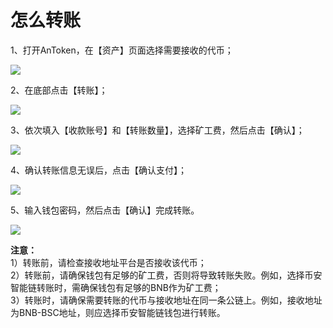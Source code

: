 # 怎么转账

1、打开AnToken，在【资产】页面选择需要接收的代币；

![](../../.gitbook/assets/微信图片编辑\_20220531092842.jpg)

2、在底部点击【转账】；

![](../../.gitbook/assets/微信图片编辑\_20220531092921.jpg)

3、依次填入【收款账号】和【转账数量】，选择矿工费，然后点击【确认】；

![](../../.gitbook/assets/微信图片编辑\_20220531092952.jpg)

4、确认转账信息无误后，点击【确认支付】；

![](../../.gitbook/assets/微信图片\_20220531104927.jpg)

5、输入钱包密码，然后点击【确认】完成转账。

![](../../.gitbook/assets/微信图片\_20220531104931.jpg)

**注意：**\
1）转账前，请检查接收地址平台是否接收该代币；\
2）转账前，请确保钱包有足够的矿工费，否则将导致转账失败。例如，选择币安智能链转账时，需确保钱包有足够的BNB作为矿工费；\
3）转账时，请确保需要转账的代币与接收地址在同一条公链上。例如，接收地址为BNB-BSC地址，则应选择币安智能链钱包进行转账。
